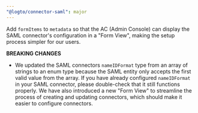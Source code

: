 ```yaml
---
"@logto/connector-saml": major
---
```


Add `formItems` to `metadata` so that the AC (Admin Console) can display the SAML connector's configuration in a "Form View", making the setup process simpler for our users.

**BREAKING CHANGES**

 - We updated the SAML connectors `nameIDFormat` type from an array of strings to an enum type because the SAML entity only accepts the first valid value from the array. If you have already configured `nameIDFormat` in your SAML connector, please double-check that it still functions properly. We have also introduced a new "Form View" to streamline the process of creating and updating connectors, which should make it easier to configure connectors.
